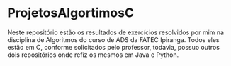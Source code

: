 # ProjetosAlgortimosC
Neste repositório estão os resultados de exercícios resolvidos por mim na disciplina de Algoritmos do curso de ADS da FATEC Ipiranga. Todos eles estão em C, conforme solicitados pelo professor, todavia, possuo outros dois repositórios onde refiz os mesmos em Java e Python.
